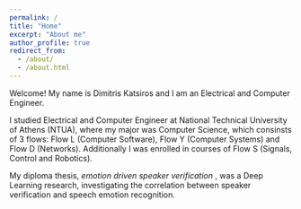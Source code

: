 ```yaml
---
permalink: /
title: "Home"
excerpt: "About me"
author_profile: true
redirect_from: 
  - /about/
  - /about.html
---
```


Welcome! My name is Dimitris Katsiros and I am an Electrical and Computer Engineer.

I studied Electrical and Computer Engineer at National Technical University of Athens (NTUA), 
where my major was Computer Science, which consinsts of 3 flows: Flow L (Computer Software),
 Flow Y (Computer Systems) and Flow D (Networks). Additionally I was enrolled in courses
of Flow S (Signals, Control and Robotics). 

My diploma thesis,  _emotion driven speaker verification_ , was a Deep Learning research, investigating the correlation between speaker verification and speech emotion recognition.
